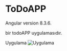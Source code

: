 # ToDoAPP

Angular version 8.3.6.

bir todoAPP uygulamasıdır.

Uygulama
![Uygulama](https://github.com/NisanurBulut/AdventureOfAngular/blob/master/src/Trailers/Trailer.gif)